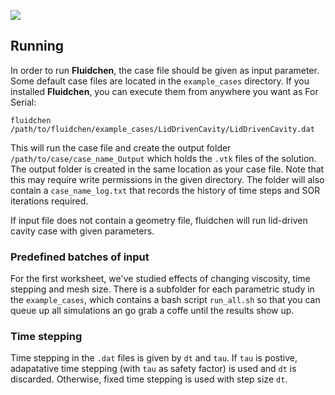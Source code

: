 ![](FluidchenLogo.png)

## Running

In order to run **Fluidchen**, the case file should be given as input parameter. Some default case files are located in the `example_cases` directory. If you installed **Fluidchen**, you can execute them from anywhere you want as
For Serial:

```shell
fluidchen /path/to/fluidchen/example_cases/LidDrivenCavity/LidDrivenCavity.dat
```

This will run the case file and create the output folder `/path/to/case/case_name_Output` which holds the `.vtk` files of the solution. The output folder is created in the same location as your case file. Note that this may require write permissions in the given directory. The folder will also contain a `case_name_log.txt` that records the history of time steps and SOR iterations required.

If input file does not contain a geometry file, fluidchen will run lid-driven cavity case with given parameters.

### Predefined batches of input

For the first worksheet, we've studied effects of changing viscosity, time stepping and mesh size. There is a subfolder for each parametric study in the `example_cases`, which contains a bash script `run_all.sh` so that you can queue up all simulations an go grab a coffe until the results show up.

### Time stepping

Time stepping in the `.dat` files is given by `dt` and `tau`. If `tau` is postive, adapatative time stepping (with `tau` as safety factor) is used and `dt` is discarded. Otherwise, fixed time stepping is used with step size `dt`.
